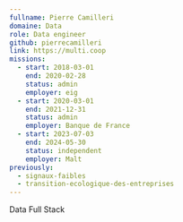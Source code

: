 ```yaml
---
fullname: Pierre Camilleri
domaine: Data
role: Data engineer
github: pierrecamilleri
link: https://multi.coop
missions:
  - start: 2018-03-01
    end: 2020-02-28
    status: admin
    employer: eig
  - start: 2020-03-01
    end: 2021-12-31
    status: admin
    employer: Banque de France
  - start: 2023-07-03
    end: 2024-05-30
    status: independent
    employer: Malt  
previously:
  - signaux-faibles
  - transition-ecologique-des-entreprises
---
```

Data Full Stack
